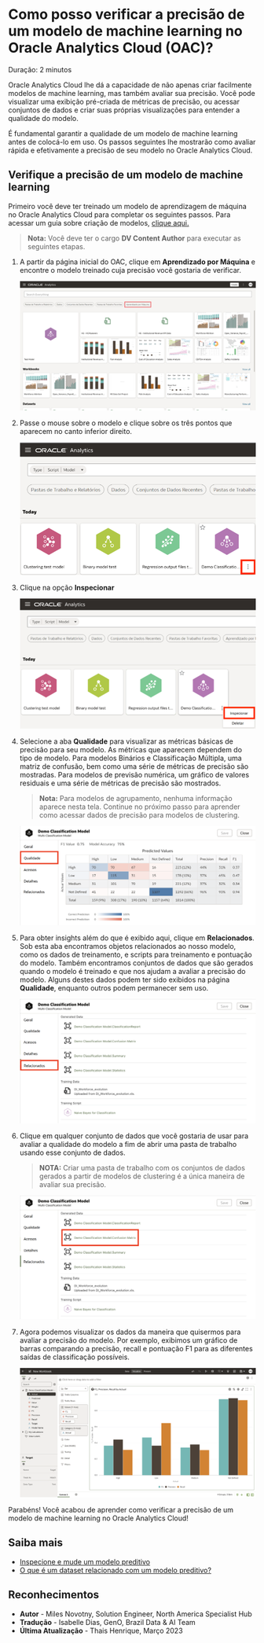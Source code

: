 # Como posso verificar a precisão de um modelo de machine learning no Oracle Analytics Cloud (OAC)?
Duração: 2 minutos

Oracle Analytics Cloud lhe dá a capacidade de não apenas criar facilmente modelos de machine learning, mas também avaliar sua precisão. Você pode visualizar uma exibição pré-criada de métricas de precisão, ou acessar conjuntos de dados e criar suas próprias visualizações para entender a qualidade do modelo.

É fundamental garantir a qualidade de um modelo de machine learning antes de colocá-lo em uso. 
Os passos seguintes lhe mostrarão como avaliar rápida e efetivamente a precisão de seu modelo no Oracle Analytics Cloud.

## Verifique a precisão de um modelo de machine learning

Primeiro você deve ter treinado um modelo de aprendizagem de máquina no Oracle Analytics Cloud para completar os seguintes passos. Para acessar um guia sobre criação de modelos, [clique aqui.](https://apexapps.oracle.com/pls/apex/r/dbpm/livelabs/run-workshop?p210_wid=3281&session=107730485068362)
>**Nota:** Você deve ter o cargo **DV Content Author** para executar as seguintes etapas.

1. A partir da página inicial do OAC, clique em **Aprendizado por Máquina** e encontre o modelo treinado cuja precisão você gostaria de verificar.

    ![OAC homepage](images/oac-homepage.png)

2. Passe o mouse sobre o modelo e clique sobre os três pontos que aparecem no canto inferior direito.

    ![OAC machine learning tab](images/oac-machinelearning.png)

3. Clique na opção **Inspecionar**

    ![OAC machine learning tab - inspect](images/oac-machinelearning-inspect.png)

4. Selecione a aba **Qualidade** para visualizar as métricas básicas de precisão para seu modelo. As métricas que aparecem dependem do tipo de modelo. Para modelos Binários e  Classificação Múltipla, uma matriz de confusão, bem como uma série de métricas de precisão são mostradas. Para modelos de previsão numérica, um gráfico de valores residuais e uma série de métricas de precisão são mostrados.

      >**Nota:** Para modelos de agrupamento, nenhuma informação aparece nesta tela. Continue no próximo passo para aprender como acessar dados de precisão para modelos de clustering.

      ![Inspect tab quality page](images/oac-inspect-quality.png)

5. Para obter insights além do que é exibido aqui, clique em **Relacionados**. Sob esta aba encontramos objetos relacionados ao nosso modelo, como os dados de treinamento, e scripts para treinamento e pontuação do modelo. Também encontramos conjuntos de dados que são gerados quando o modelo é treinado e que nos ajudam a avaliar a precisão do modelo. Alguns destes dados podem ter sido exibidos na página **Qualidade**, enquanto outros podem permanecer sem uso.

    ![Inspect tab related page](images/oac-inspect-related.png)

6. Clique em qualquer conjunto de dados que você gostaria de usar para avaliar a qualidade do modelo a fim de abrir uma pasta de trabalho usando esse conjunto de dados.

      >**NOTA:** Criar uma pasta de trabalho com os conjuntos de dados gerados a partir de modelos de clustering é a única maneira de avaliar sua precisão.

      ![Inspect tab related page with model highlight](images/oac-inspect-related-dataset.png)

7. Agora podemos visualizar os dados da maneira que quisermos para avaliar a precisão do modelo. Por exemplo, exibimos um gráfico de barras comparando a precisão, recall e pontuação F1 para as diferentes saídas de classificação possíveis.

    ![Canvas with confusion matrix dataset](images/oac-accuracy-workbook.png)

Parabéns! Você acabou de aprender como verificar a precisão de um modelo de machine learning no Oracle Analytics Cloud!

## Saiba mais

* [Inspecione e mude um modelo preditivo](https://docs.oracle.com/en/cloud/paas/analytics-cloud/tutorial-inspect-modify-prediction-model/index.html)
* [O que é um dataset relacionado com um modelo preditivo?](https://docs.oracle.com/en/cloud/paas/analytics-cloud/acubi/create-and-use-oracle-analytics-predictive-models.html#GUID-4C55DF0E-7FBB-40B7-8650-71CCCA574F57)

## Reconhecimentos
* **Autor** - Miles Novotny, Solution Engineer, North America Specialist Hub
* **Tradução** - Isabelle Dias, GenO, Brazil Data & AI Team
* **Última Atualização** - Thais Henrique,  Março 2023
